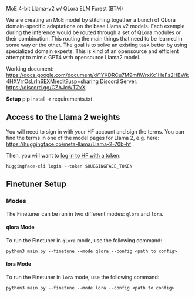 MoE 4-bit Llama-v2 w/ QLora ELM Forest (BTM)

We are creating an MoE model by stitching together a bunch of QLora domain-specific adaptations on the base Llama v2 models. Each example during the inference would be routed through a set of QLora modules or their combination. This routing the main things that need to be learned in some way or the other. The goal is to solve an existing task better by using specialized domain experts. This is kind of an opensource and efficient attempt to mimic GPT4 with opensource Llama2 model.

Working document: https://docs.google.com/document/d/1YKDRCu7M9mflWrxKc1HeFs2HBWk4HXVrrOsLrIn6EXM/edit?usp=sharing
Discord Server: https://discord.gg/CZAJcWTZxX

**Setup**
  pip install -r requirements.txt

## Access to the Llama 2 weights

You will need to sign in with your HF account and sign the terms. You can find the terms in one of the model pages for Llama 2, e.g. here: https://huggingface.co/meta-llama/Llama-2-70b-hf

Then, you will want to [log in to HF with a token](https://huggingface.co/docs/huggingface_hub/quick-start#login):
```
huggingface-cli login --token $HUGGINGFACE_TOKEN
```

## Finetuner Setup

### Modes
The Finetuner can be run in two different modes: `qlora` and `lora`.

#### qlora Mode
To run the Finetuner in `qlora` mode, use the following command:
```
python3 main.py --finetune --mode qlora --config <path to config>
```

#### lora Mode
To run the Finetuner in `lora` mode, use the following command:
```
python3 main.py --finetune --mode lora --config <path to config>
```
 